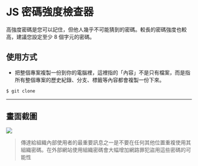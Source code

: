 # JS 密碼強度檢查器

高強度密碼是您可以記住，但他人幾乎不可能猜到的密碼。較長的密碼強度也較高，建議您設定至少 8 個字元的密碼。

## 使用方式
- 把整個專案複製一份到你的電腦裡，這裡指的「內容」不是只有檔案，而是指所有整個專案的歷史紀錄、分支、標籤等內容都會複製一份下來。
```sh
$ git clone
```

----

## 畫面截圖
![](https://i.imgur.com/N36yt94.gif)
> 傳達給組織內部使用者的最重要訊息之一是不要在任何其他位置重複使用其組織密碼。在外部網站使用組織密碼會大幅增加網路罪犯盜用這些密碼的可能性
